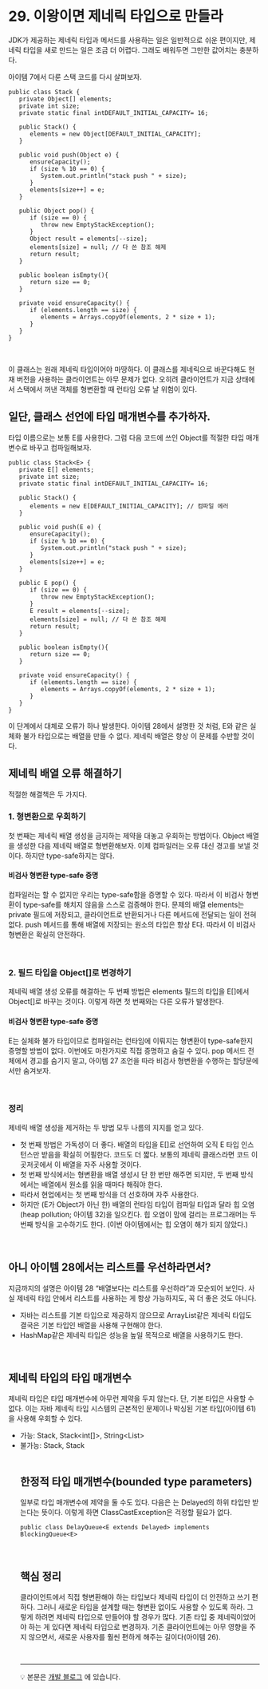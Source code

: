 # 29. 이왕이면 제네릭 타입으로 만들라
JDK가 제공하는 제네릭 타입과 메서드를 사용하는 일은 일반적으로 쉬운 편이지만, 제네릭 타입을 새로 만드는 일은 조금 더 어렵다. 그래도 배워두면 그만한 값어치는 충분하다.

아이템 7에서 다룬 스택 코드를 다시 살펴보자.
~~~
public class Stack {
   private Object[] elements;
   private int size;
   private static final intDEFAULT_INITIAL_CAPACITY= 16;

   public Stack() {
      elements = new Object[DEFAULT_INITIAL_CAPACITY];
   }

   public void push(Object e) {
      ensureCapacity();
      if (size % 10 == 0) {
         System.out.println("stack push " + size);
      }
      elements[size++] = e;
   }

   public Object pop() {
      if (size == 0) {
         throw new EmptyStackException();
      }
      Object result = elements[--size];
      elements[size] = null; // 다 쓴 참조 해제
      return result;
   }

   public boolean isEmpty(){
      return size == 0;
   }

   private void ensureCapacity() {
      if (elements.length == size) {
         elements = Arrays.copyOf(elements, 2 * size + 1);
      }
   }
}
~~~

<br>

이 클래스는 원래 제네릭 타입이어야 마땅하다. 이 클래스를 제네릭으로 바꾼다해도 현재 버전을 사용하는 클라이언트는 아무 문제가 없다. 오히려 클라이언트가 지금 상태에서 스택에서 꺼낸 객체를 형변환할 때 런타임 오류 날 위험이 있다.

## 일단, 클래스 선언에 타입 매개변수를 추가하자.
타입 이름으로는 보통 E를 사용한다. 그럼 다음 코드에 쓰인 Object를 적절한 타입 매개변수로 바꾸고 컴파일해보자.
~~~
public class Stack<E> {
   private E[] elements;
   private int size;
   private static final intDEFAULT_INITIAL_CAPACITY= 16;

   public Stack() {
      elements = new E[DEFAULT_INITIAL_CAPACITY]; // 컴파일 에러
   }

   public void push(E e) {
      ensureCapacity();
      if (size % 10 == 0) {
         System.out.println("stack push " + size);
      }
      elements[size++] = e;
   }

   public E pop() {
      if (size == 0) {
         throw new EmptyStackException();
      }
      E result = elements[--size];
      elements[size] = null; // 다 쓴 참조 해제
      return result;
   }

   public boolean isEmpty(){
      return size == 0;
   }

   private void ensureCapacity() {
      if (elements.length == size) {
         elements = Arrays.copyOf(elements, 2 * size + 1);
      }
   }
}
~~~

이 단계에서 대체로 오류가 하나 발생한다. 아이템 28에서 설명한 것 처럼, E와 같은 실체화 불가 타입으로는 배열을 만들 수 없다. 제네릭 배열은 항상 이 문제를 수반할 것이다.

## 제네릭 배열 오류 해결하기
적절한 해결책은 두 가지다. 

### 1. 형변환으로 우회하기
첫 번째는 제네릭 배열 생성을 금지하는 제약을 대놓고 우회하는 방법이다. Object 배열을 생성한 다음 제네릭 배열로 형변환해보자. 이제 컴파일러는 오류 대신 경고를 보낼 것이다. 하지만 type-safe하지는 않다.
#### 비검사 형변환 type-safe 증명
컴파일러는 할 수 없지만 우리는 type-safe함을 증명할 수 있다. 따라서 이 비검사 형변환이 type-safe를 해치지 않음을 스스로 검증해야 한다. 문제의 배열 elements는 private 필드에 저장되고, 클라이언트로 반환되거나 다른 메서드에 전달되는 일이 전혀 없다. push 메서드를 통해 배열에 저장되는 원소의 타입은 항상 E다. 따라서 이 비검사 형변환은 확실히 안전하다.

<br>

### 2. 필드 타입을 Object[]로 변경하기
제네릭 배열 생성 오류를 해결하는 두 번째 방법은 elements 필드의 타입을 E[]에서 Object[]로 바꾸는 것이다. 이렇게 하면 첫 번째와는 다른 오류가 발생한다.
#### 비검사 형변환 type-safe 증명
E는 실체화 불가 타입이므로 컴파일러는 런타임에 이뤄지는 형변환이 type-safe한지 증명할 방법이 없다. 이번에도 마찬가지로 직접 증명하고 숨길 수 있다. pop 메서드 전체에서 경고를 숨기지 말고, 아이템 27 조언을 따라 비검사 형변환을 수행하는 할당문에서만 숨겨보자.

<br> 

### 정리
제네릭 배열 생성을 제거하는 두 방법 모두 나름의 지지를 얻고 있다.     
- 첫 번째 방법은 가독성이 더 좋다. 배열의 타입을 E[]로 선언하여 오직 E 타입 인스턴스만 받음을 확실히 어필한다. 코드도 더 짧다. 보통의 제네릭 클래스라면 코드 이곳저곳에서 이 배열을 자주 사용할 것이다.
- 첫 번째 방식에서는 형변환을 배열 생성시 단 한 번만 해주면 되지만, 두 번째 방식에서는 배열에서 원소를 읽을 때마다 해줘야 한다.
- 따라서 현업에서는 첫 번째 방식을 더 선호하며 자주 사용한다.
- 하지만 (E가 Object가 아닌 한) 배열의 런타임 타입이 컴파일 타입과 달라 힙 오염(heap pollution; 아이템 32)을 일으킨다. 힙 오염이 맘에 걸리는 프로그래머는 두 번째 방식을 고수하기도 한다. (이번 아이템에서는 힙 오염이 해가 되지 않았다.)

<br>

## 아니 아이템 28에서는 리스트를 우선하라면서?
지금까지의 설명은 아이템 28 “배열보다는 리스트를 우선하라”과 모순되어 보인다. 사실 제네릭 타입 안에서 리스트를 사용하는 게 항상 가능하지도, 꼭 더 좋은 것도 아니다.
- 자바는 리스트를 기본 타입으로 제공하지 않으므로 ArrayList같은 제네릭 타입도 결국은 기본 타입인 배열을 사용해 구현해야 한다.
- HashMap같은 제네릭 타입은 성능을 높일 목적으로 배열을 사용하기도 한다.

<br>

## 제네릭 타입의 타입 매개변수
제네릭 타입은 타입 매개변수에 아무런 제약을 두지 않는다. 단, 기본 타입은 사용할 수 없다. 이는 자바 제네릭 타입 시스템의 근본적인 문제이나 박싱된 기본 타입(아이템 61)을 사용해 우회할 수 있다.
- 가능: Stack<Object>, Stack<int[]>, String<List<String>>
- 불가능: Stack<int>, Stack<double>

<br>

## 한정적 타입 매개변수(bounded type parameters)
일부로 타입 매개변수에 제약을 둘 수도 있다. 다음은 <E extends Delayed>는 Delayed의 하위 타입만 받는다는 뜻이다. 이렇게 하면 ClassCastException은 걱정할 필요가 없다.
~~~
public class DelayQueue<E extends Delayed> implements BlockingQueue<E>
~~~

<br>

## 핵심 정리
클라이언트에서 직접 형변환해야 하는 타입보다 제네릭 타입이 더 안전하고 쓰기 편하다. 그러니 새로운 타입을 설계할 때는 형변환 없이도 사용할 수 있도록 하라. 그렇게 하려면 제네릭 타입으로 만들어야 할 경우가 많다. 기존 타입 중 제네릭이었어야 하는 게 있다면 제네릭 타입으로 변경하자. 기존 클라이언트에는 아무 영향을 주지 않으면서, 새로운 사용자를 훨씬 편하게 해주는 길이다(아이템 26).

<br>

--- 

💡 본문은 [개발 블로그](https://loosie.tistory.com/681) 에 있습니다.
